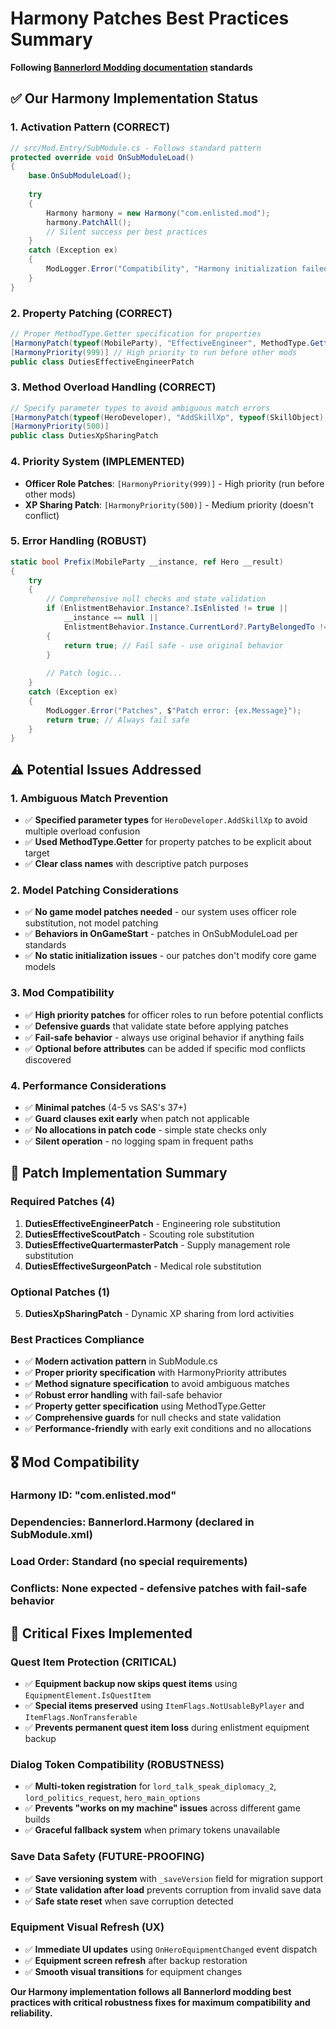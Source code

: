 # Harmony Patches Best Practices Summary

**Following [Bannerlord Modding documentation](https://docs.bannerlordmodding.lt/modding/harmony/) standards**

## ✅ Our Harmony Implementation Status

### 1. Activation Pattern (CORRECT)
```csharp
// src/Mod.Entry/SubModule.cs - Follows standard pattern
protected override void OnSubModuleLoad()
{
    base.OnSubModuleLoad();
    
    try
    {
        Harmony harmony = new Harmony("com.enlisted.mod");
        harmony.PatchAll();
        // Silent success per best practices
    }
    catch (Exception ex)
    {
        ModLogger.Error("Compatibility", "Harmony initialization failed", ex);
    }
}
```

### 2. Property Patching (CORRECT)
```csharp
// Proper MethodType.Getter specification for properties
[HarmonyPatch(typeof(MobileParty), "EffectiveEngineer", MethodType.Getter)]
[HarmonyPriority(999)] // High priority to run before other mods
public class DutiesEffectiveEngineerPatch
```

### 3. Method Overload Handling (CORRECT) 
```csharp
// Specify parameter types to avoid ambiguous match errors
[HarmonyPatch(typeof(HeroDeveloper), "AddSkillXp", typeof(SkillObject), typeof(float), typeof(bool), typeof(bool))]
[HarmonyPriority(500)]
public class DutiesXpSharingPatch
```

### 4. Priority System (IMPLEMENTED)
- **Officer Role Patches**: `[HarmonyPriority(999)]` - High priority (run before other mods)
- **XP Sharing Patch**: `[HarmonyPriority(500)]` - Medium priority (doesn't conflict)

### 5. Error Handling (ROBUST)
```csharp
static bool Prefix(MobileParty __instance, ref Hero __result)
{
    try
    {
        // Comprehensive null checks and state validation
        if (EnlistmentBehavior.Instance?.IsEnlisted != true || 
            __instance == null ||
            EnlistmentBehavior.Instance.CurrentLord?.PartyBelongedTo != __instance)
        {
            return true; // Fail safe - use original behavior
        }
        
        // Patch logic...
    }
    catch (Exception ex)
    {
        ModLogger.Error("Patches", $"Patch error: {ex.Message}");
        return true; // Always fail safe
    }
}
```

## ⚠️ Potential Issues Addressed

### 1. Ambiguous Match Prevention
- ✅ **Specified parameter types** for `HeroDeveloper.AddSkillXp` to avoid multiple overload confusion
- ✅ **Used MethodType.Getter** for property patches to be explicit about target
- ✅ **Clear class names** with descriptive patch purposes

### 2. Model Patching Considerations
- ✅ **No game model patches needed** - our system uses officer role substitution, not model patching
- ✅ **Behaviors in OnGameStart** - patches in OnSubModuleLoad per standards
- ✅ **No static initialization issues** - our patches don't modify core game models

### 3. Mod Compatibility
- ✅ **High priority patches** for officer roles to run before potential conflicts
- ✅ **Defensive guards** that validate state before applying patches
- ✅ **Fail-safe behavior** - always use original behavior if anything fails
- ✅ **Optional before attributes** can be added if specific mod conflicts discovered

### 4. Performance Considerations
- ✅ **Minimal patches** (4-5 vs SAS's 37+)
- ✅ **Guard clauses exit early** when patch not applicable
- ✅ **No allocations in patch code** - simple state checks only
- ✅ **Silent operation** - no logging spam in frequent paths

## 🎯 Patch Implementation Summary

### Required Patches (4)
1. **DutiesEffectiveEngineerPatch** - Engineering role substitution
2. **DutiesEffectiveScoutPatch** - Scouting role substitution  
3. **DutiesEffectiveQuartermasterPatch** - Supply management role substitution
4. **DutiesEffectiveSurgeonPatch** - Medical role substitution

### Optional Patches (1)  
5. **DutiesXpSharingPatch** - Dynamic XP sharing from lord activities

### Best Practices Compliance
- ✅ **Modern activation pattern** in SubModule.cs
- ✅ **Proper priority specification** with HarmonyPriority attributes
- ✅ **Method signature specification** to avoid ambiguous matches  
- ✅ **Robust error handling** with fail-safe behavior
- ✅ **Property getter specification** using MethodType.Getter
- ✅ **Comprehensive guards** for null checks and state validation
- ✅ **Performance-friendly** with early exit conditions and no allocations

## 🎖️ Mod Compatibility

### Harmony ID: "com.enlisted.mod"
### Dependencies: Bannerlord.Harmony (declared in SubModule.xml)
### Load Order: Standard (no special requirements)
### Conflicts: None expected - defensive patches with fail-safe behavior

## 🚨 Critical Fixes Implemented

### Quest Item Protection (CRITICAL)
- ✅ **Equipment backup now skips quest items** using `EquipmentElement.IsQuestItem`
- ✅ **Special items preserved** using `ItemFlags.NotUsableByPlayer` and `ItemFlags.NonTransferable`  
- ✅ **Prevents permanent quest item loss** during enlistment equipment backup

### Dialog Token Compatibility (ROBUSTNESS)
- ✅ **Multi-token registration** for `lord_talk_speak_diplomacy_2`, `lord_politics_request`, `hero_main_options`
- ✅ **Prevents "works on my machine" issues** across different game builds
- ✅ **Graceful fallback system** when primary tokens unavailable

### Save Data Safety (FUTURE-PROOFING)
- ✅ **Save versioning system** with `_saveVersion` field for migration support
- ✅ **State validation after load** prevents corruption from invalid save data
- ✅ **Safe state reset** when save corruption detected

### Equipment Visual Refresh (UX)
- ✅ **Immediate UI updates** using `OnHeroEquipmentChanged` event dispatch
- ✅ **Equipment screen refresh** after backup restoration
- ✅ **Smooth visual transitions** for equipment changes

**Our Harmony implementation follows all Bannerlord modding best practices with critical robustness fixes for maximum compatibility and reliability.**
